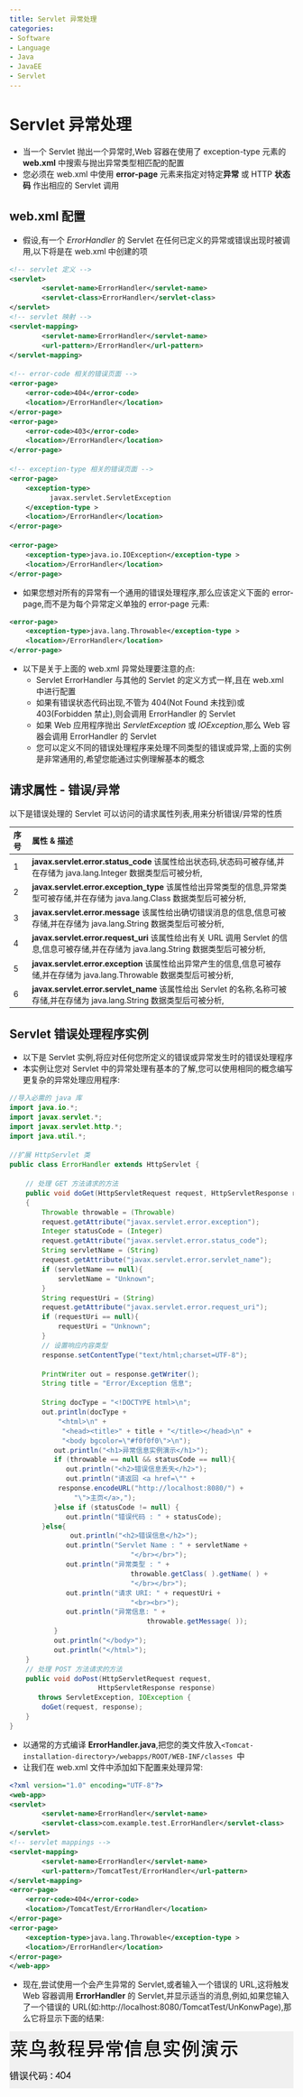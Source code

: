 ```yaml
---
title: Servlet 异常处理
categories:
- Software
- Language
- Java
- JavaEE
- Servlet
---
```

# Servlet 异常处理

- 当一个 Servlet 抛出一个异常时,Web 容器在使用了 exception-type 元素的 **web.xml** 中搜索与抛出异常类型相匹配的配置
- 您必须在 web.xml 中使用 **error-page** 元素来指定对特定**异常** 或 HTTP **状态码** 作出相应的 Servlet 调用

## web.xml 配置

- 假设,有一个 *ErrorHandler* 的 Servlet 在任何已定义的异常或错误出现时被调用,以下将是在 web.xml 中创建的项

```xml
<!-- servlet 定义 -->
<servlet>
        <servlet-name>ErrorHandler</servlet-name>
        <servlet-class>ErrorHandler</servlet-class>
</servlet>
<!-- servlet 映射 -->
<servlet-mapping>
        <servlet-name>ErrorHandler</servlet-name>
        <url-pattern>/ErrorHandler</url-pattern>
</servlet-mapping>

<!-- error-code 相关的错误页面 -->
<error-page>
    <error-code>404</error-code>
    <location>/ErrorHandler</location>
</error-page>
<error-page>
    <error-code>403</error-code>
    <location>/ErrorHandler</location>
</error-page>

<!-- exception-type 相关的错误页面 -->
<error-page>
    <exception-type>
          javax.servlet.ServletException
    </exception-type >
    <location>/ErrorHandler</location>
</error-page>

<error-page>
    <exception-type>java.io.IOException</exception-type >
    <location>/ErrorHandler</location>
</error-page>
```

- 如果您想对所有的异常有一个通用的错误处理程序,那么应该定义下面的 error-page,而不是为每个异常定义单独的 error-page 元素:

```xml
<error-page>
    <exception-type>java.lang.Throwable</exception-type >
    <location>/ErrorHandler</location>
</error-page>
```

- 以下是关于上面的 web.xml 异常处理要注意的点:
    - Servlet ErrorHandler 与其他的 Servlet 的定义方式一样,且在 web.xml 中进行配置
    - 如果有错误状态代码出现,不管为 404(Not Found 未找到)或 403(Forbidden 禁止),则会调用 ErrorHandler 的 Servlet
    - 如果 Web 应用程序抛出 *ServletException* 或 *IOException*,那么 Web 容器会调用 ErrorHandler 的 Servlet
    - 您可以定义不同的错误处理程序来处理不同类型的错误或异常,上面的实例是非常通用的,希望您能通过实例理解基本的概念

## 请求属性 - 错误/异常

以下是错误处理的 Servlet 可以访问的请求属性列表,用来分析错误/异常的性质

| 序号 | 属性 & 描述                                                  |
| :--- | :----------------------------------------------------------- |
| 1    | **javax.servlet.error.status_code** 该属性给出状态码,状态码可被存储,并在存储为 java.lang.Integer 数据类型后可被分析, |
| 2    | **javax.servlet.error.exception_type** 该属性给出异常类型的信息,异常类型可被存储,并在存储为 java.lang.Class 数据类型后可被分析, |
| 3    | **javax.servlet.error.message** 该属性给出确切错误消息的信息,信息可被存储,并在存储为 java.lang.String 数据类型后可被分析, |
| 4    | **javax.servlet.error.request_uri** 该属性给出有关 URL 调用 Servlet 的信息,信息可被存储,并在存储为 java.lang.String 数据类型后可被分析, |
| 5    | **javax.servlet.error.exception** 该属性给出异常产生的信息,信息可被存储,并在存储为 java.lang.Throwable 数据类型后可被分析, |
| 6    | **javax.servlet.error.servlet_name** 该属性给出 Servlet 的名称,名称可被存储,并在存储为 java.lang.String 数据类型后可被分析, |

## Servlet 错误处理程序实例

- 以下是 Servlet 实例,将应对任何您所定义的错误或异常发生时的错误处理程序
- 本实例让您对 Servlet 中的异常处理有基本的了解,您可以使用相同的概念编写更复杂的异常处理应用程序:

```java
//导入必需的 java 库
import java.io.*;
import javax.servlet.*;
import javax.servlet.http.*;
import java.util.*;

//扩展 HttpServlet 类
public class ErrorHandler extends HttpServlet {

    // 处理 GET 方法请求的方法
    public void doGet(HttpServletRequest request, HttpServletResponse response) throws ServletException, IOException
    {
        Throwable throwable = (Throwable)
        request.getAttribute("javax.servlet.error.exception");
        Integer statusCode = (Integer)
        request.getAttribute("javax.servlet.error.status_code");
        String servletName = (String)
        request.getAttribute("javax.servlet.error.servlet_name");
        if (servletName == null){
            servletName = "Unknown";
        }
        String requestUri = (String)
        request.getAttribute("javax.servlet.error.request_uri");
        if (requestUri == null){
            requestUri = "Unknown";
        }
        // 设置响应内容类型
        response.setContentType("text/html;charset=UTF-8");

        PrintWriter out = response.getWriter();
        String title = "Error/Exception 信息";

        String docType = "<!DOCTYPE html>\n";
        out.println(docType +
            "<html>\n" +
             "<head><title>" + title + "</title></head>\n" +
             "<body bgcolor=\"#f0f0f0\">\n");
           out.println("<h1>异常信息实例演示</h1>");
           if (throwable == null && statusCode == null){
              out.println("<h2>错误信息丢失</h2>");
              out.println("请返回 <a href=\"" +
            response.encodeURL("http://localhost:8080/") +
                "\">主页</a>,");
           }else if (statusCode != null) {
              out.println("错误代码 : " + statusCode);
        }else{
               out.println("<h2>错误信息</h2>");
              out.println("Servlet Name : " + servletName +
                              "</br></br>");
              out.println("异常类型 : " +
                              throwable.getClass( ).getName( ) +
                              "</br></br>");
              out.println("请求 URI: " + requestUri +
                              "<br><br>");
              out.println("异常信息: " +
                                  throwable.getMessage( ));
           }
           out.println("</body>");
           out.println("</html>");
    }
    // 处理 POST 方法请求的方法
    public void doPost(HttpServletRequest request,
                      HttpServletResponse response)
       throws ServletException, IOException {
        doGet(request, response);
    }
}
```

- 以通常的方式编译 **ErrorHandler.java**,把您的类文件放入`<Tomcat-installation-directory>/webapps/ROOT/WEB-INF/classes `中
- 让我们在 web.xml 文件中添加如下配置来处理异常:

```xml
<?xml version="1.0" encoding="UTF-8"?>
<web-app>
<servlet>
        <servlet-name>ErrorHandler</servlet-name>
        <servlet-class>com.example.test.ErrorHandler</servlet-class>
</servlet>
<!-- servlet mappings -->
<servlet-mapping>
        <servlet-name>ErrorHandler</servlet-name>
        <url-pattern>/TomcatTest/ErrorHandler</url-pattern>
</servlet-mapping>
<error-page>
    <error-code>404</error-code>
    <location>/TomcatTest/ErrorHandler</location>
</error-page>
<error-page>
    <exception-type>java.lang.Throwable</exception-type >
    <location>/ErrorHandler</location>
</error-page>
</web-app>
```

- 现在,尝试使用一个会产生异常的 Servlet,或者输入一个错误的 URL,这将触发 Web 容器调用 **ErrorHandler** 的 Servlet,并显示适当的消息,例如,如果您输入了一个错误的 URL(如:http://localhost:8080/TomcatTest/UnKonwPage),那么它将显示下面的结果:

![](https://raw.githubusercontent.com/LuShan123888/Files/main/Pictures/2020-12-10-2020-11-06-2D17F23F-86D0-43A4-88DF-75617B708B4B.jpg)